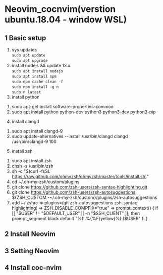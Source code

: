 # Neovim_cocnvim(verstion ubuntu.18.04 - window WSL)
## 1 Basic setup
1. sys updates  
 ```sudo apt update ```  
 ``` sudo apt upgrade ``` 
2. install nodejs && update 13.x  
 ```sudo apt install nodejs```  
 ```sudo apt install npm```  
 ```sudo npm cache clean -f```  
 ```sudo npm install -g n```  
 ```sudo n latest```
3. install python
 1) sudo apt-get install software-properties-common
 2) sudo apt install python python-dev python3 python3-dev python3-pip
4. install clangd
 1) sudo apt install clangd-9
 2) sudo update-alternatives --install /usr/bin/clangd clangd /usr/bin/clangd-9 100
5. install zsh
 1) sudo apt install zsh
 2) chsh -s /usr/bin/zsh
 3) sh -c "$(curl -fsSL https://raw.github.com/ohmyzsh/ohmyzsh/master/tools/install.sh)"
 4) cd ~/.oh-my-zsh/custom/plugins 
 5) git clone https://github.com/zsh-users/zsh-syntax-highlighting.git
 6) git clone https://github.com/zsh-users/zsh-autosuggestions ${ZSH_CUSTOM:-~/.oh-my-zsh/custom}/plugins/zsh-autosuggestions
 7) add ~/.zshrc 
  => plugins=(git zsh-autosuggestions zsh-syntax-highlighting)
  => ZSH_DISABLE_COMPFIX="true"
  => prompt_context() { 
    if [[ "$USER" != "$DEFAULT_USER" || -n "$SSH_CLIENT" ]]; then 
      prompt_segment black default "%(!.%{%F{yellow}%}.)$USER" 
    fi 
   }
   
## 2 Install Neovim
## 3 Setting Neovim
## 4 Install coc-nvim
